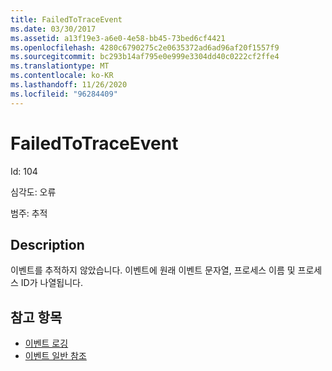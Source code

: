 ```yaml
---
title: FailedToTraceEvent
ms.date: 03/30/2017
ms.assetid: a13f19e3-a6e0-4e58-bb45-73bed6cf4421
ms.openlocfilehash: 4280c6790275c2e0635372ad6ad96af20f1557f9
ms.sourcegitcommit: bc293b14af795e0e999e3304dd40c0222cf2ffe4
ms.translationtype: MT
ms.contentlocale: ko-KR
ms.lasthandoff: 11/26/2020
ms.locfileid: "96284409"
---
```

# <a name="failedtotraceevent"></a>FailedToTraceEvent

Id: 104  
  
 심각도: 오류  
  
 범주: 추적  
  
## <a name="description"></a>Description  

 이벤트를 추적하지 않았습니다. 이벤트에 원래 이벤트 문자열, 프로세스 이름 및 프로세스 ID가 나열됩니다.  
  
## <a name="see-also"></a>참고 항목

- [이벤트 로깅](index.md)
- [이벤트 일반 참조](events-general-reference.md)
